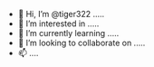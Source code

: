 - 👋 Hi, I’m @tiger322 .....
- 👀 I’m interested in .....
- 🌱 I’m currently learning .....
- 💞️ I’m looking to collaborate on .....
- 📫 ....
<!---
tiger322/tiger322 is a ✨ special ✨ repository because its `README.md` (this file) appears on your GitHub profile.
You can click the Preview link to take a look at your changes.
--->
